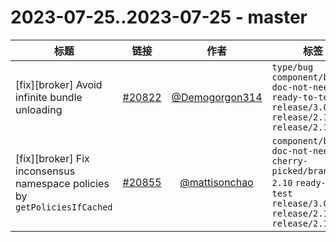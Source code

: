 # 2023-07-25..2023-07-25 - master
| 标题 | 链接 | 作者 | 标签 |
| - | :--: | :--: | - |
| [fix][broker] Avoid infinite bundle unloading | [#20822](https://github.com/apache/pulsar/pull/20822) | [@Demogorgon314](https://github.com/Demogorgon314) | `type/bug` `component/broker` `doc-not-needed` `ready-to-test` `release/3.0.2` `release/2.11.3` `release/2.10.6`  | 
| [fix][broker] Fix inconsensus namespace policies by `getPoliciesIfCached` | [#20855](https://github.com/apache/pulsar/pull/20855) | [@mattisonchao](https://github.com/mattisonchao) | `component/broker` `doc-not-needed` `cherry-picked/branch-2.10` `ready-to-test` `release/3.0.2` `release/2.11.3` `release/2.10.6`  | 
